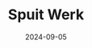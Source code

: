 ---
title: "Spuit Werk"
date: 2024-09-05
page_header_bg: "images/spuit/spuit-banner.jpg"
description: "Spuit werk voor keukens, jachten en meer"
---